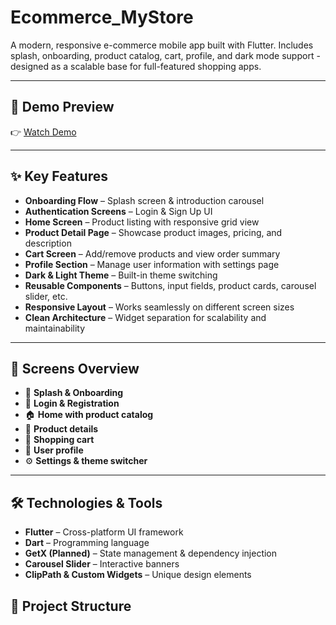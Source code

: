 # Ecommerce_MyStore
A modern, responsive e-commerce mobile app built with Flutter. Includes splash, onboarding, product catalog, cart, profile, and dark mode support - designed as a scalable base for full-featured shopping apps. 

---

## 🎥 Demo Preview  
👉 [Watch Demo](https://github.com/user-attachments/assets/71547604-7d3c-46a4-879d-731391d8a959)  

---

## ✨ Key Features  
- **Onboarding Flow** – Splash screen & introduction carousel  
- **Authentication Screens** – Login & Sign Up UI  
- **Home Screen** – Product listing with responsive grid view  
- **Product Detail Page** – Showcase product images, pricing, and description  
- **Cart Screen** – Add/remove products and view order summary  
- **Profile Section** – Manage user information with settings page  
- **Dark & Light Theme** – Built-in theme switching  
- **Reusable Components** – Buttons, input fields, product cards, carousel slider, etc.  
- **Responsive Layout** – Works seamlessly on different screen sizes  
- **Clean Architecture** – Widget separation for scalability and maintainability  

---

## 📱 Screens Overview  
- 🧭 **Splash & Onboarding**  
- 🔐 **Login & Registration**  
- 🏠 **Home with product catalog**  
- 🧾 **Product details**  
- 🛒 **Shopping cart**  
- 👤 **User profile**  
- ⚙️ **Settings & theme switcher**  

---

## 🛠️ Technologies & Tools  
- **Flutter** – Cross-platform UI framework  
- **Dart** – Programming language  
- **GetX (Planned)** – State management & dependency injection  
- **Carousel Slider** – Interactive banners  
- **ClipPath & Custom Widgets** – Unique design elements  

## 📂 Project Structure  

